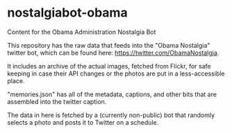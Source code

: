 # nostalgiabot-obama
Content for the Obama Administration Nostalgia Bot

This repository has the raw data that feeds into the "Obama Nostalgia" twitter bot, which can be found here: https://twitter.com/ObamaNostalgia.

It includes an archive of the actual images, fetched from Flickr, for safe keeping in case their API changes or the photos are put in a less-accessible place.

"memories.json" has all of the metadata, captions, and other bits that are assembled into the twitter caption.

The data in here is fetched by a (currently non-public) bot that randomly selects a photo and posts it to Twitter on a schedule.